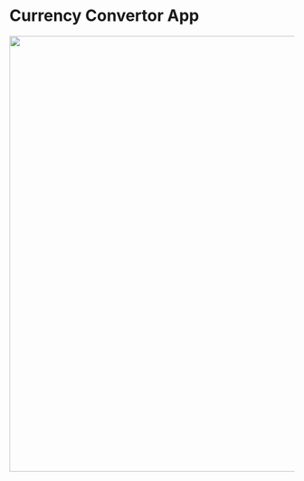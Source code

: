 # Currency Convertor App


<center><img alt="" class="bf jn jo c" width="700" height="771" loading="lazy" role="presentation" src="https://miro.medium.com/max/1400/1*a-AUcEVdyRJhIepo9JyJBw.png">
</center>


